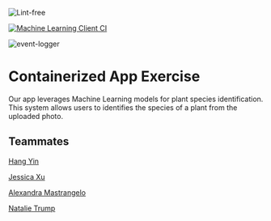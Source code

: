 ![Lint-free](https://github.com/nyu-software-engineering/containerized-app-exercise/actions/workflows/lint.yml/badge.svg)

[![Machine Learning Client CI](https://github.com/software-students-fall2024/4-containers-fantastic-four/actions/workflows/ml-client.yml/badge.svg?branch=main)](https://github.com/software-students-fall2024/4-containers-fantastic-four/actions/workflows/ml-client.yml)

![event-logger](https://github.com/nyu-software-engineering/containerized-app-exercise/actions/workflows/event-logger.yml/badge.svg)

# Containerized App Exercise

Our app leverages Machine Learning models for plant species identification. This system allows users to identifies the species of a plant from the uploaded photo.

## Teammates

[Hang Yin](https://github.com/Popilopi168)

[Jessica Xu](https://github.com/Jessicakk0711)

[Alexandra Mastrangelo](https://github.com/alexandramastrangelo)

[Natalie Trump](https://github.com/nht251)
